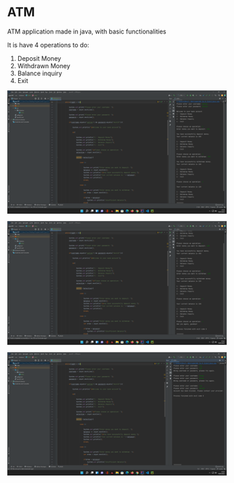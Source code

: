 # ATM
ATM application made in java, with basic functionalities

It is have 4 operations to do:

1. Deposit Money
2. Withdrawn Money
3. Balance inquiry
4. Exit

![Contribution guidelines for this project](img/1.png)

![Contribution guidelines for this project](img/2.png)

![Contribution guidelines for this project](img/3.png)
